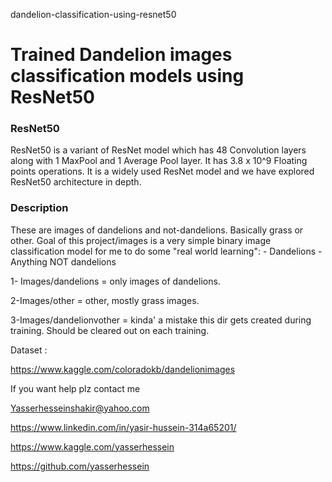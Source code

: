 dandelion-classification-using-resnet50




# Trained Dandelion images classification models using ResNet50


### ResNet50

ResNet50 is a variant of ResNet model which has 48 Convolution layers along with 1 MaxPool and 1 Average Pool layer. It has 3.8 x 10^9 Floating points operations. It is a widely used ResNet model and we have explored ResNet50 architecture in depth.

### Description

These are images of dandelions and not-dandelions. Basically grass or other. Goal of this project/images is a very simple binary image classification model for me to do some "real world learning": - Dandelions - Anything NOT dandelions

1- Images/dandelions = only images of dandelions.

2-Images/other = other, mostly grass images.

3-Images/dandelionvother = kinda' a mistake this dir gets created during training. Should be cleared out on each training.

Dataset :

https://www.kaggle.com/coloradokb/dandelionimages



If you want help plz contact me

Yasserhesseinshakir@yahoo.com

https://www.linkedin.com/in/yasir-hussein-314a65201/

https://www.kaggle.com/yasserhessein

https://github.com/yasserhessein
